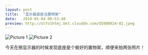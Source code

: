 ```yaml
---
layout: post
title:  "显示器底座当置物架"
date:   2018-05-04 00:53:40
preview: http://otfo1htmj.bkt.clouddn.com/OI000024-02.jpeg
---
```


![Picture 1](http://otfo1htmj.bkt.clouddn.com/OI000028-01.jpeg)
![Picture 2](http://otfo1htmj.bkt.clouddn.com/OI000024-02.jpeg)

今天在擦显示器的时候发现底座是个极好的置物架，顺便来拍两张照片！